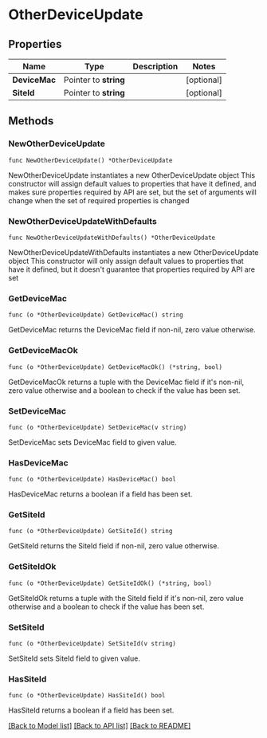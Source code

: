 # OtherDeviceUpdate

## Properties

Name | Type | Description | Notes
------------ | ------------- | ------------- | -------------
**DeviceMac** | Pointer to **string** |  | [optional] 
**SiteId** | Pointer to **string** |  | [optional] 

## Methods

### NewOtherDeviceUpdate

`func NewOtherDeviceUpdate() *OtherDeviceUpdate`

NewOtherDeviceUpdate instantiates a new OtherDeviceUpdate object
This constructor will assign default values to properties that have it defined,
and makes sure properties required by API are set, but the set of arguments
will change when the set of required properties is changed

### NewOtherDeviceUpdateWithDefaults

`func NewOtherDeviceUpdateWithDefaults() *OtherDeviceUpdate`

NewOtherDeviceUpdateWithDefaults instantiates a new OtherDeviceUpdate object
This constructor will only assign default values to properties that have it defined,
but it doesn't guarantee that properties required by API are set

### GetDeviceMac

`func (o *OtherDeviceUpdate) GetDeviceMac() string`

GetDeviceMac returns the DeviceMac field if non-nil, zero value otherwise.

### GetDeviceMacOk

`func (o *OtherDeviceUpdate) GetDeviceMacOk() (*string, bool)`

GetDeviceMacOk returns a tuple with the DeviceMac field if it's non-nil, zero value otherwise
and a boolean to check if the value has been set.

### SetDeviceMac

`func (o *OtherDeviceUpdate) SetDeviceMac(v string)`

SetDeviceMac sets DeviceMac field to given value.

### HasDeviceMac

`func (o *OtherDeviceUpdate) HasDeviceMac() bool`

HasDeviceMac returns a boolean if a field has been set.

### GetSiteId

`func (o *OtherDeviceUpdate) GetSiteId() string`

GetSiteId returns the SiteId field if non-nil, zero value otherwise.

### GetSiteIdOk

`func (o *OtherDeviceUpdate) GetSiteIdOk() (*string, bool)`

GetSiteIdOk returns a tuple with the SiteId field if it's non-nil, zero value otherwise
and a boolean to check if the value has been set.

### SetSiteId

`func (o *OtherDeviceUpdate) SetSiteId(v string)`

SetSiteId sets SiteId field to given value.

### HasSiteId

`func (o *OtherDeviceUpdate) HasSiteId() bool`

HasSiteId returns a boolean if a field has been set.


[[Back to Model list]](../README.md#documentation-for-models) [[Back to API list]](../README.md#documentation-for-api-endpoints) [[Back to README]](../README.md)


